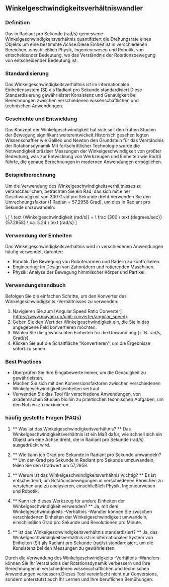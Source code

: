 ## Winkelgeschwindigkeitsverhältniswandler

### Definition
Das in Radiant pro Sekunde (rad/s) gemessene Winkelgeschwindigkeitsverhältnis quantifiziert die Drehungsrate eines Objekts um eine bestimmte Achse.Diese Einheit ist in verschiedenen Bereichen, einschließlich Physik, Ingenieurwesen und Robotik, von entscheidender Bedeutung, wo das Verständnis der Rotationsbewegung von entscheidender Bedeutung ist.

### Standardisierung
Das Winkelgeschwindigkeitsverhältnis ist im internationalen Einheitensystem (SI) als Radiant pro Sekunde standardisiert.Diese Standardisierung gewährleistet Konsistenz und Genauigkeit bei Berechnungen zwischen verschiedenen wissenschaftlichen und technischen Anwendungen.

### Geschichte und Entwicklung
Das Konzept der Winkelgeschwindigkeit hat sich seit den frühen Studien der Bewegung signifikant weiterentwickelt.Historisch gesehen legten Wissenschaftler wie Galileo und Newton den Grundstein für das Verständnis der Rotationsdynamik.Mit fortschrittlicher Technologie wurde die Notwendigkeit präziser Messungen der Winkelgeschwindigkeit von größter Bedeutung, was zur Entwicklung von Werkzeugen und Einheiten wie Rad/S führte, die genaue Berechnungen in modernen Anwendungen ermöglichen.

### Beispielberechnung
Um die Verwendung des Winkelgeschwindigkeitsverhältnisses zu veranschaulichen, betrachten Sie ein Rad, das sich mit einer Geschwindigkeit von 300 Grad pro Sekunde dreht.Verwenden Sie den Umrechnungsfaktor (1 Radian = 57,2958 Grad), um dies in Radiant pro Sekunde umzuwandeln:

\ [
\ text {Winkelgeschwindigkeit (rad/s)} = \ frac {300 \ text {degrees/sec}} {57.2958} \ ca. 5.24 \ text {rad/s}
\]

### Verwendung der Einheiten
Das Winkelgeschwindigkeitsverhältnis wird in verschiedenen Anwendungen häufig verwendet, darunter:
- Robotik: Die Bewegung von Roboterarmen und Rädern zu kontrollieren.
- Engineering: Im Design von Zahnrädern und rotierenden Maschinen.
- Physik: Analyse der Bewegung himmlischer Körper und Partikel.

### Verwendungshandbuch
Befolgen Sie die einfachen Schritte, um den Konverter des Winkelgeschwindigkeits -Verhältnisses zu verwenden:
1. Navigieren Sie zum [Angular Speed ​​Ratio Converter] (https://www.inayam.co/unit-converter/angular_speed).
2. Geben Sie den Wert der Winkelgeschwindigkeit ein, die Sie in das angegebene Feld konvertieren möchten.
3. Wählen Sie die gewünschten Einheiten für die Umwandlung (z. B. rad/s, Grad/s).
4. Klicken Sie auf die Schaltfläche "Konvertieren", um die Ergebnisse sofort zu sehen.

### Best Practices
- Überprüfen Sie Ihre Eingabewerte immer, um die Genauigkeit zu gewährleisten.
- Machen Sie sich mit den Konversionsfaktoren zwischen verschiedenen Winkelgeschwindigkeitseinheiten vertraut.
- Verwenden Sie das Tool für verschiedene Anwendungen, von akademischen Studien bis hin zu praktischen technischen Aufgaben, um den Nutzen zu maximieren.

### häufig gestellte Fragen (FAQs)

1. ** Was ist das Winkelgeschwindigkeitsverhältnis? **
Das Winkelgeschwindigkeitsverhältnis ist ein Maß dafür, wie schnell sich ein Objekt um eine Achse dreht, die in Radiant pro Sekunde (rad/s) ausgedrückt wird.

2. ** Wie kann ich Grad pro Sekunde in Radiant pro Sekunde umwandeln? **
Um den Grad pro Sekunde in Radiant pro Sekunde umzuwandeln, teilen Sie den Gradwert um 57,2958.

3. ** Warum ist das Winkelgeschwindigkeitsverhältnis wichtig? **
Es ist entscheidend, um Rotationsbewegungen in verschiedenen Bereichen zu verstehen und zu analysieren, einschließlich Physik, Ingenieurwesen und Robotik.

4. ** Kann ich dieses Werkzeug für andere Einheiten der Winkelgeschwindigkeit verwenden? **
Ja, mit dem Winkelgeschwindigkeits -Verhältnis -Wandler können Sie zwischen verschiedenen Einheiten der Winkelgeschwindigkeit umwandeln, einschließlich Grad pro Sekunde und Revolutionen pro Minute.

5. ** Ist das Winkelgeschwindigkeitsverhältnis standardisiert? **
Ja, das Winkelgeschwindigkeitsverhältnis ist im internationalen System von Einheiten (SI) als Radiant pro Sekunde (rad/s) standardisiert, um die Konsistenz bei den Messungen zu gewährleisten.

Durch die Verwendung des Winkelgeschwindigkeits -Verhältnis -Wandlers können Sie Ihr Verständnis der Rotationsdynamik verbessern und Ihre Berechnungen in verschiedenen wissenschaftlichen und technischen Anwendungen verbessern.Dieses Tool vereinfacht nicht nur Conversions, sondern unterstützt auch Ihr Lernen und Ihre beruflichen Bemühungen.